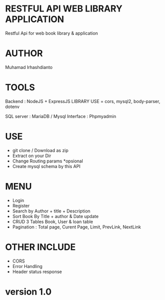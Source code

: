 # RESTFUL API WEB LIBRARY APPLICATION

Restful Api for web book library & application

# AUTHOR

Muhamad Irhashdianto

# TOOLS

Backend : NodeJS + ExpressJS
LIBRARY USE = cors, mysql2, body-parser, dotenv

SQL server : MariaDB / Mysql
Interface : Phpmyadmin

# USE

- git clone / Download as zip
- Extract on your Dir
- Change Routing params *opsional
- Create mysql schema by this API

# MENU

- Login
- Register
- Search by Author + title + Description
- Sort Book By Title + author & Date update
- CRUD 3 Tables Book, User & loan table
- Pagination : Total page, Curent Page, Limit, PrevLink, NextLink

# OTHER INCLUDE

- CORS
- Error Handling
- Header status response

# version 1.0
